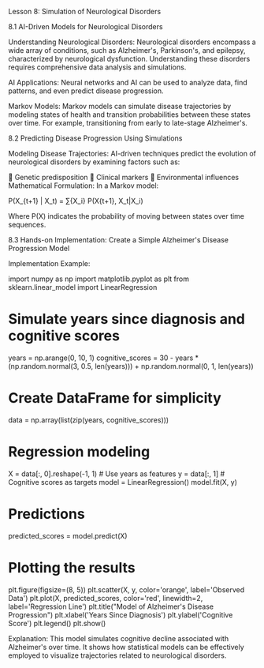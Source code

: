 Lesson 8: Simulation of Neurological Disorders 

8.1 AI-Driven Models for Neurological Disorders 

Understanding Neurological Disorders: Neurological disorders encompass a wide array of 
conditions, such as Alzheimer's, Parkinson's, and epilepsy, characterized by neurological 
dysfunction. Understanding these disorders requires comprehensive data analysis and 
simulations. 

AI Applications: Neural networks and AI can be used to analyze data, find patterns, and even 
predict disease progression. 

Markov Models: Markov models can simulate disease trajectories by modeling states of health 
and transition probabilities between these states over time. For example, transitioning from early 
to late-stage Alzheimer's. 

8.2 Predicting Disease Progression Using Simulations 

Modeling Disease Trajectories: AI-driven techniques predict the evolution of neurological 
disorders by examining factors such as: 

 Genetic predisposition 
 Clinical markers 
 Environmental influences 
Mathematical Formulation: In a Markov model: 

P(X_{t+1} | X_t) = ∑{X_i} P(X{t+1}, X_t|X_i) 

Where P(X) indicates the probability of moving between states over time sequences. 

8.3 Hands-on Implementation: Create a Simple Alzheimer's Disease Progression Model 

Implementation Example: 

import numpy as np 
import matplotlib.pyplot as plt 
from sklearn.linear_model import LinearRegression 
# Simulate years since diagnosis and cognitive scores 
years = np.arange(0, 10, 1) 
cognitive_scores = 30 - years * (np.random.normal(3, 0.5, len(years))) + 
np.random.normal(0, 1, len(years)) 
# Create DataFrame for simplicity 
data = np.array(list(zip(years, cognitive_scores))) 
# Regression modeling 
X = data[:, 0].reshape(-1, 1)  # Use years as features 
y = data[:, 1]  # Cognitive scores as targets 
model = LinearRegression() 
model.fit(X, y) 
# Predictions 
predicted_scores = model.predict(X) 
# Plotting the results 
plt.figure(figsize=(8, 5)) 
plt.scatter(X, y, color='orange', label='Observed Data') 
plt.plot(X, predicted_scores, color='red', linewidth=2, label='Regression 
Line') 
plt.title("Model of Alzheimer's Disease Progression") 
plt.xlabel('Years Since Diagnosis') 
plt.ylabel('Cognitive Score') 
plt.legend() 
plt.show() 

Explanation: This model simulates cognitive decline associated with Alzheimer's over time. It 
shows how statistical models can be effectively employed to visualize trajectories related to 
neurological disorders.
